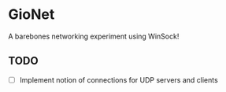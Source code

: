 ﻿# GioNet
A barebones networking experiment using WinSock!

## TODO
- [ ] Implement notion of connections for UDP servers and clients
